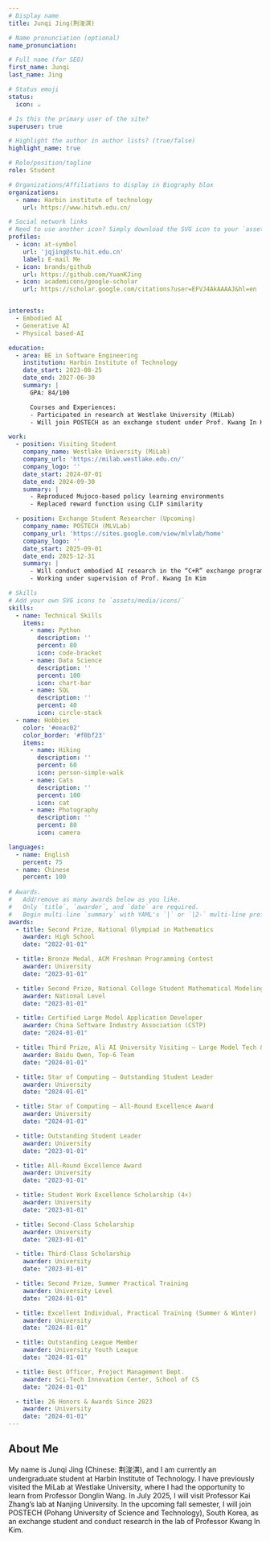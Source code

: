 ```yaml
---
# Display name
title: Junqi Jing(荆浚淇)

# Name pronunciation (optional)
name_pronunciation: 

# Full name (for SEO)
first_name: Junqi
last_name: Jing

# Status emoji
status:
  icon: ☕️

# Is this the primary user of the site?
superuser: true

# Highlight the author in author lists? (true/false)
highlight_name: true

# Role/position/tagline
role: Student

# Organizations/Affiliations to display in Biography blox
organizations:
  - name: Harbin institute of technology
    url: https://www.hitwh.edu.cn/

# Social network links
# Need to use another icon? Simply download the SVG icon to your `assets/media/icons/` folder.
profiles:
  - icon: at-symbol
    url: 'jqjing@stu.hit.edu.cn'
    label: E-mail Me
  - icon: brands/github
    url: https://github.com/YuanKJing
  - icon: academicons/google-scholar
    url: https://scholar.google.com/citations?user=EFVJ4AkAAAAJ&hl=en


interests:
  - Embodied AI
  - Generative AI
  - Physical based-AI

education:
  - area: BE in Software Engineering
    institution: Harbin Institute of Technology
    date_start: 2023-08-25
    date_end: 2027-06-30
    summary: |
      GPA: 84/100

      Courses and Experiences:
      - Participated in research at Westlake University (MiLab)
      - Will join POSTECH as an exchange student under Prof. Kwang In Kim

work:
  - position: Visiting Student
    company_name: Westlake University (MiLab)
    company_url: 'https://milab.westlake.edu.cn/'
    company_logo: ''
    date_start: 2024-07-01
    date_end: 2024-09-30
    summary: |
      - Reproduced Mujoco-based policy learning environments
      - Replaced reward function using CLIP similarity

  - position: Exchange Student Researcher (Upcoming)
    company_name: POSTECH (MLVLab)
    company_url: 'https://sites.google.com/view/mlvlab/home'
    company_logo: ''
    date_start: 2025-09-01
    date_end: 2025-12-31
    summary: |
      - Will conduct embodied AI research in the “C+R” exchange program
      - Working under supervision of Prof. Kwang In Kim

# Skills
# Add your own SVG icons to `assets/media/icons/`
skills:
  - name: Technical Skills
    items:
      - name: Python
        description: ''
        percent: 80
        icon: code-bracket
      - name: Data Science
        description: ''
        percent: 100
        icon: chart-bar
      - name: SQL
        description: ''
        percent: 40
        icon: circle-stack
  - name: Hobbies
    color: '#eeac02'
    color_border: '#f0bf23'
    items:
      - name: Hiking
        description: ''
        percent: 60
        icon: person-simple-walk
      - name: Cats
        description: ''
        percent: 100
        icon: cat
      - name: Photography
        description: ''
        percent: 80
        icon: camera

languages:
  - name: English
    percent: 75
  - name: Chinese
    percent: 100
  
# Awards.
#   Add/remove as many awards below as you like.
#   Only `title`, `awarder`, and `date` are required.
#   Begin multi-line `summary` with YAML's `|` or `|2-` multi-line prefix and indent 2 spaces below.
awards:
  - title: Second Prize, National Olympiad in Mathematics
    awarder: High School
    date: "2022-01-01"

  - title: Bronze Medal, ACM Freshman Programming Contest
    awarder: University
    date: "2023-01-01"

  - title: Second Prize, National College Student Mathematical Modeling Contest
    awarder: National Level
    date: "2023-01-01"

  - title: Certified Large Model Application Developer
    awarder: China Software Industry Association (CSTP)
    date: "2024-01-01"

  - title: Third Prize, Ali AI University Visiting – Large Model Tech & Trends
    awarder: Baidu Qwen, Top-6 Team
    date: "2024-01-01"

  - title: Star of Computing – Outstanding Student Leader
    awarder: University
    date: "2024-01-01"

  - title: Star of Computing – All-Round Excellence Award
    awarder: University
    date: "2024-01-01"

  - title: Outstanding Student Leader
    awarder: University
    date: "2023-01-01"

  - title: All-Round Excellence Award
    awarder: University
    date: "2023-01-01"

  - title: Student Work Excellence Scholarship (4×)
    awarder: University
    date: "2023-01-01"

  - title: Second-Class Scholarship
    awarder: University
    date: "2023-01-01"

  - title: Third-Class Scholarship
    awarder: University
    date: "2023-01-01"

  - title: Second Prize, Summer Practical Training
    awarder: University Level
    date: "2024-01-01"

  - title: Excellent Individual, Practical Training (Summer & Winter)
    awarder: University
    date: "2024-01-01"

  - title: Outstanding League Member
    awarder: University Youth League
    date: "2024-01-01"

  - title: Best Officer, Project Management Dept.
    awarder: Sci-Tech Innovation Center, School of CS
    date: "2024-01-01"

  - title: 26 Honors & Awards Since 2023
    awarder: University
    date: "2024-01-01"
---
```


## About Me

My name is Junqi Jing (Chinese: 荆浚淇), and I am currently an undergraduate student at Harbin Institute of Technology. I have previously visited the MiLab at Westlake University, where I had the opportunity to learn from Professor Donglin Wang. In July 2025, I will visit Professor Kai Zhang’s lab at Nanjing University. In the upcoming fall semester, I will join POSTECH (Pohang University of Science and Technology), South Korea, as an exchange student and conduct research in the lab of Professor Kwang In Kim. 